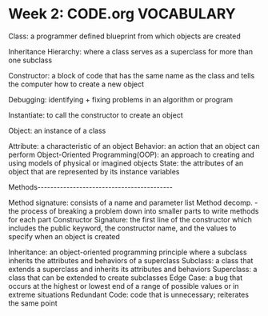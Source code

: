 # Week 2: CODE.org VOCABULARY

Class: a programmer defined blueprint from which objects are created

Inheritance Hierarchy: where a class serves as a superclass for more than one subclass

Constructor: a block of code that has the same name as the class and tells the computer how to create a new object

Debugging: identifying + fixing problems in an algorithm or program

Instantiate: to call the constructor to create an object

Object: an instance of a class

Attribute: a characteristic of an object
Behavior: an action that an object can perform
Object-Oriented Programming(OOP): an approach to creating and using models of physical or imagined objects
State: the attributes of an object that are represented by its instance variables


Methods------------------------------------------

Method signature: consists of a name and parameter list
Method decomp. - the process of breaking a problem down into smaller parts to write methods for each part
Constructor Signature: the first line of the constructor which includes the public keyword, the constructor name, and the values to specify when an object is created

Inheritance: an object-oriented programming principle where a subclass inherits the attributes and behaviors of a superclass
Subclass: a class that extends a superclass and inherits its attributes and behaviors
Superclass: a class that can be extended to create subclasses
Edge Case: a bug that occurs at the highest or lowest end of a range of possible values or in extreme situations
Redundant Code: code that is unnecessary; reiterates the same point